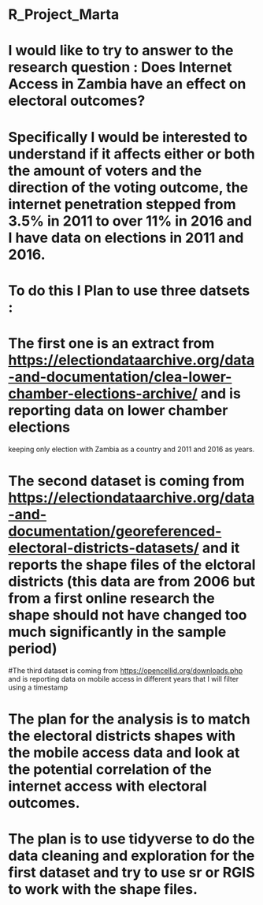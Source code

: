 # R_Project_Marta

# I would like to try to answer to the research question : Does Internet Access in Zambia have an effect on electoral outcomes? 
# Specifically I would be interested to understand if it affects either or both the amount of voters and the direction of the voting outcome, the internet penetration stepped from 3.5% in 2011 to over 11% in 2016 and I have data on elections in 2011 and 2016. 

# To do this I Plan to use three datsets : 

# The first one is an extract from https://electiondataarchive.org/data-and-documentation/clea-lower-chamber-elections-archive/ and is reporting data on lower chamber elections
keeping only election with Zambia as a country and 2011 and 2016 as years. 

# The second dataset is coming from https://electiondataarchive.org/data-and-documentation/georeferenced-electoral-districts-datasets/ and it reports the shape files of the elctoral districts (this data are from 2006 but from a first online research the shape should not have changed too much significantly in the sample period)

#The third dataset is coming from https://opencellid.org/downloads.php and is reporting data on mobile access in different years that I will filter using a timestamp

# The plan for the analysis is to match the electoral districts shapes with the mobile access data and look at the potential correlation of the internet access with electoral outcomes. 

# The plan is to use tidyverse to do the data cleaning and exploration for the first dataset and try to use sr or RGIS to work with the shape files. 


